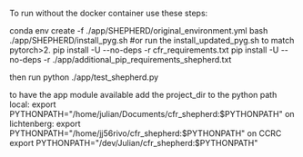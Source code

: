 To run without the docker container use these steps:

conda env create -f ./app/SHEPHERD/original_environment.yml
bash ./app/SHEPHERD/install_pyg.sh       #or run the install_updated_pyg.sh to match pytorch>2.
pip install -U --no-deps -r cfr_requirements.txt 
pip install -U --no-deps -r ./app/additional_pip_requirements_shepherd.txt 

then run 
python ./app/test_shepherd.py


to have the app module available add the project_dir to the python path
local:
export PYTHONPATH="/home/julian/Documents/cfr_shepherd:$PYTHONPATH"
on lichtenberg:
export PYTHONPATH="/home/jj56rivo/cfr_shepherd:$PYTHONPATH"
on CCRC
export PYTHONPATH="/dev/Julian/cfr_shepherd:$PYTHONPATH"